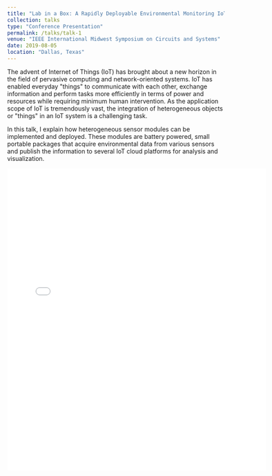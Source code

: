 ```yaml
---
title: "Lab in a Box: A Rapidly Deployable Environmental Monitoring IoT System"
collection: talks
type: "Conference Presentation"
permalink: /talks/talk-1
venue: "IEEE International Midwest Symposium on Circuits and Systems"
date: 2019-08-05
location: "Dallas, Texas"
---
```


The advent of Internet of Things (IoT) has brought about a new horizon in the field of pervasive computing and network-oriented systems. IoT has enabled everyday "things" to communicate with each other, exchange information and perform tasks more efficiently in terms of power and resources while requiring minimum human intervention. As the application scope of IoT is tremendously vast, the integration of heterogeneous objects or "things" in an IoT system is a challenging task. 

In this talk, I explain how heterogeneous sensor modules can be implemented and deployed. These modules are battery powered, small portable packages that acquire environmental data from various sensors and publish the information to several IoT cloud platforms for analysis and visualization.

<embed src="{{ site.baseurl }}/files/lab-in-a-box_Graphic.pdf" width="600" height="700" type='application/pdf'>
